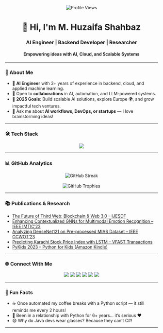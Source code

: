 <div align="center">
  <img src="https://komarev.com/ghpvc/?username=mhuzaifadev&style=for-the-badge&color=blue" alt="Profile Views"/>
  <h1>👋 Hi, I'm <b>M. Huzaifa Shahbaz</b></h1>
  <h3>AI Engineer | Backend Developer | Researcher</h3>
  <h4>Empowering ideas with AI, Cloud, and Scalable Systems</h4>
</div>

---

### 🚀 About Me
- 🔭 **AI Engineer** with 3+ years of experience in backend, cloud, and applied machine learning.  
- 🤝 Open to **collaborations** in AI, automation, and LLM-powered systems.  
- 🎯 **2025 Goals**: Build scalable AI solutions, explore Europe 🌍, and grow impactful tech ventures.  
- 💬 Ask me about **AI workflows, DevOps, or startups** — I love brainstorming ideas!  

---

### 🛠️ Tech Stack  
<p align="center">
  <img src="https://skillicons.dev/icons?i=py,js,ts,fastapi,flask,django,nodejs,nestjs,postgres,mongodb,mysql,firebase,redis,docker,kubernetes,githubactions,vault,aws,gcp,azure,tensorflow,pytorch,git,github,cloudflare,workers" />
</p>



---

### 📊 GitHub Analytics  
<div align="center">
  <img src="https://github-readme-streak-stats.herokuapp.com?user=mhuzaifadev&theme=transparent&border_radius=10&card_width=600&card_height=220" alt="GitHub Streak"/>
  <br><br>
  <img src="https://github-profile-trophy.vercel.app/?username=mhuzaifadev&margin-w=10&margin-h=10&no-bg=true&column=6" alt="GitHub Trophies"/>
</div>

---

### 📚 Publications & Research
- [The Future of Third Web: Blockchain & Web 3.0 – IJESDF](https://dx.doi.org/10.1504/IJESDF.2025.145880)  
- [Enhancing Contextualized GNNs for Multimodal Emotion Recognition – IEEE IMTIC’23](https://ieeexplore.ieee.org/document/10178481)  
- [Analyzing DenseNet121 on Pre-processed MIAS Dataset – IEEE GCWOT’23](https://ieeexplore.ieee.org/document/10064663)  
- [Predicting Karachi Stock Price Index with LSTM – VFAST Transactions](https://doi.org/10.21015/vtse.v11i2.1571)  
- [PyKids 2023 – Python for Kids (Amazon Kindle)](https://www.amazon.com/dp/B0C1YBFWZV)  

---

### 🌐 Connect With Me  
<p align="center">
  <a href="mailto:mhuzaifadev@gmail.com"><img src="https://img.shields.io/badge/Gmail-D14836?style=for-the-badge&logo=gmail&logoColor=white"></a>
  <a href="https://www.linkedin.com/in/mhuzaifadev"><img src="https://img.shields.io/badge/LinkedIn-0077B5?style=for-the-badge&logo=linkedin&logoColor=white"></a>
  <a href="https://x.com/__mhuzaifa"><img src="https://img.shields.io/badge/X-000000?style=for-the-badge&logo=x&logoColor=white"></a>
  <a href="https://www.youtube.com/@mhuzaifadev"><img src="https://img.shields.io/badge/YouTube-FF0000?style=for-the-badge&logo=youtube&logoColor=white"></a>
  <a href="https://www.instagram.com/mhuzaifadev"><img src="https://img.shields.io/badge/Instagram-E4405F?style=for-the-badge&logo=instagram&logoColor=white"></a>
  <a href="https://github.com/mhuzaifadev"><img src="https://img.shields.io/badge/GitHub-100000?style=for-the-badge&logo=github&logoColor=white"></a>
</p>

---

### 🎉 Fun Facts
- ☕ Once automated my coffee breaks with a Python script — it still reminds me every 2 hours!  
- 🐍 Been in a relationship with Python for 6+ years… it’s serious ❤️  
- 😄 Why do Java devs wear glasses? Because they can’t C#!  

---

